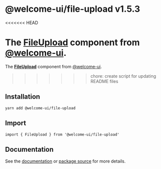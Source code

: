 # @welcome-ui/file-upload v1.5.3
<<<<<<< HEAD

The [FileUpload](http://welcome-ui.com/fields/file-upload) component from [@welcome-ui](http://welcome-ui.com).
=======
  
The **[FileUpload](http://welcome-ui.com/fields/file-upload)** component from [@welcome-ui](http://welcome-ui.com).
>>>>>>> chore: create script for updating README files

## Installation

    yarn add @welcome-ui/file-upload

## Import

    import { FileUpload } from '@welcome-ui/file-upload'

## Documentation

See the [documentation](http://welcome-ui.com/fields/file-upload) or [package source](https://github.com/WTTJ/welcome-ui/tree/v1.5.3/packages/FileUpload) for more details.
